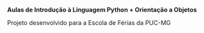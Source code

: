 **Aulas de Introdução à Linguagem Python + Orientação a Objetos**

Projeto desenvolvido para a Escola de Férias da PUC-MG
